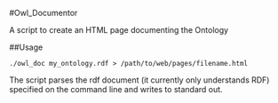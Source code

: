#Owl_Documentor

A script to create an HTML page documenting the Ontology

##Usage

    ./owl_doc my_ontology.rdf > /path/to/web/pages/filename.html

The script parses the rdf document (it currently only understands RDF) specified on the command line and writes to standard out.


